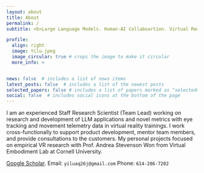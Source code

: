 ```yaml
---
layout: about
title: About
permalink: /
subtitle: <b>Large Language Models. Human-AI Collaboartion. Virtual Reality.</b>

profile:
  align: right
  image: Yilu.jpeg
  image_circular: true # crops the image to make it circular
  more_info: >


news: false  # includes a list of news items
latest_posts: false  # includes a list of the newest posts
selected_papers: false # includes a list of papers marked as "selected={true}"
social: false  # includes social icons at the bottom of the page
---
```


I am an experienced Staff Research Scientist (Team Lead) working on research and development of LLM applications and novel metrics with eye tracking and movement telemetry data in virtual reality trainings. I work cross-functionally to support product development, mentor team members, and provide consultations to the customers. My personal projects focused on empirical VR research with Prof. Andrea Stevenson Won from Virtual Embodiment Lab at Cornell University.

 [Google Scholar](https://scholar.google.com/citations?hl=en&user=vpsl32UAAAAJ&view_op=list_works&sortby=pubdate).
 Email: `yiluaq26j@gmail.com`
 Phone: `614-286-7202`

